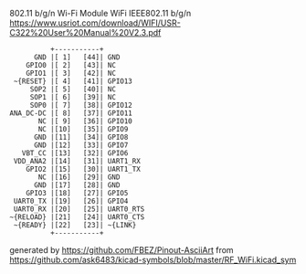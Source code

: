 802.11 b/g/n Wi-Fi Module
WiFi IEEE802.11 b/g/n
https://www.usriot.com/download/WIFI/USR-C322%20User%20Manual%20V2.3.pdf


	          +-----------+
	      GND |[ 1]   [44]| GND
	    GPIO0 |[ 2]   [43]| NC
	    GPIO1 |[ 3]   [42]| NC
	 ~{RESET} |[ 4]   [41]| GPIO13
	     SOP2 |[ 5]   [40]| NC
	     SOP1 |[ 6]   [39]| NC
	     SOP0 |[ 7]   [38]| GPIO12
	ANA_DC-DC |[ 8]   [37]| GPIO11
	       NC |[ 9]   [36]| GPIO10
	       NC |[10]   [35]| GPIO9
	      GND |[11]   [34]| GPIO8
	      GND |[12]   [33]| GPIO7
	   VBT_CC |[13]   [32]| GPIO6
	 VDD_ANA2 |[14]   [31]| UART1_RX
	    GPIO2 |[15]   [30]| UART1_TX
	       NC |[16]   [29]| GND
	      GND |[17]   [28]| GND
	    GPIO3 |[18]   [27]| GPIO5
	 UART0_TX |[19]   [26]| GPIO4
	 UART0_RX |[20]   [25]| UART0_RTS
	~{RELOAD} |[21]   [24]| UART0_CTS
	 ~{READY} |[22]   [23]| ~{LINK}
	          +-----------+


generated by https://github.com/FBEZ/Pinout-AsciiArt from https://github.com/ask6483/kicad-symbols/blob/master/RF_WiFi.kicad_sym